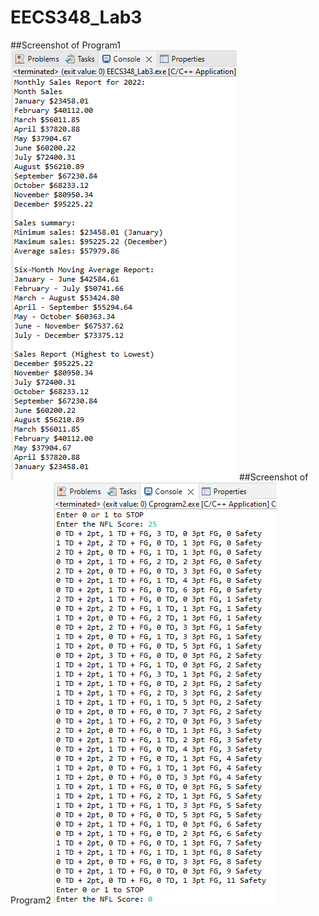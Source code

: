 # EECS348_Lab3
##Screenshot of Program1
![Screenshot of Program1](Program1_screenshot.png)
##Screenshot of Program2
![Screenshot of Program2](Program2_screenshot.png)
